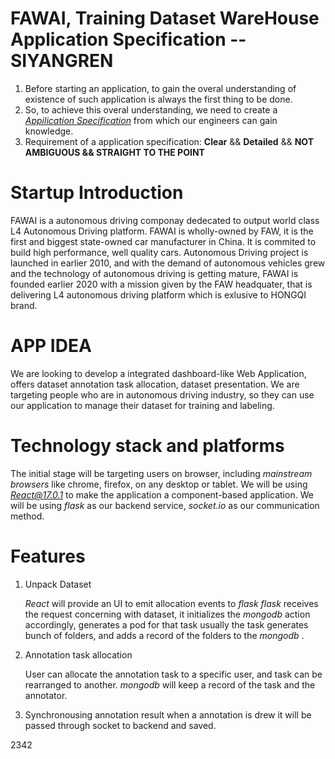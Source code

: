 # FAWAI, Training Dataset WareHouse Application Specification -- SIYANGREN

1. Before starting an application, to gain the overal understanding of existence of such application is always the first thing to be done.
2. So, to achieve this overal understanding, we need to create a [_Appilication Specification_](zesium.com/how-to-create-a-mobile-app-specification/) from which our engineers can gain knowledge.
3. Requirement of a application specification:
   **Clear** && **Detailed** && **NOT AMBIGUOUS && STRAIGHT TO THE POINT**

# Startup Introduction

FAWAI is a autonomous driving componay dedecated to output world class L4 Autonomous Driving platform. FAWAI is wholly-owned by FAW, it is the first and biggest state-owned car manufacturer in China. It is commited to build high performance, well quality cars. Autonomous Driving project is launched in earlier 2010, and with the demand of autonomous vehicles grew and the technology of autonomous driving is getting mature, FAWAI is founded earlier 2020 with a mission given by the FAW headquater, that is delivering L4 autonomous driving platform which is exlusive to HONGQI brand.

# APP IDEA

We are looking to develop a integrated dashboard-like Web Application, offers dataset annotation task allocation, dataset presentation. We are targeting people who are in autonomous driving industry, so they can use our application to manage their dataset for training and labeling.

# Technology stack and platforms

The initial stage will be targeting users on browser, including _mainstream browsers_ like chrome, firefox, on any desktop or tablet.
We will be using *React@17.0.1* to make the application a component-based application.
We will be using _flask_ as our backend service, _socket.io_ as our communication method.

# Features

1. Unpack Dataset 

    _React_ will provide an UI to emit allocation events to _flask_
   _flask_ receives the request concerning with dataset, it initializes the _mongodb_ action accordingly, generates a pod for that task usually the task generates bunch of folders, and adds a record of the folders to the _mongodb_ .

2. Annotation task allocation

    User can allocate the annotation task to a specific user, and task can be rearranged to another. _mongodb_ will keep a record of the task and the annotator. 

3. Synchronousing annotation result
    when a annotation is drew it will be passed through socket to backend and saved. 



2342